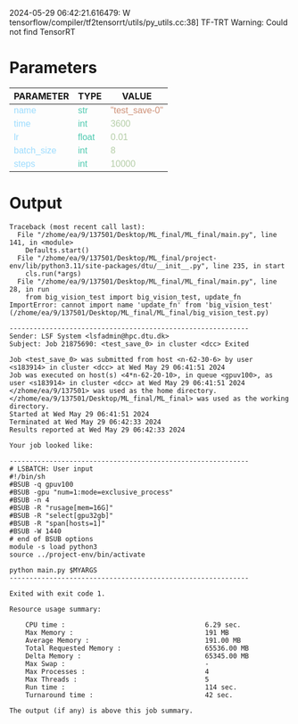 2024-05-29 06:42:21.616479: W tensorflow/compiler/tf2tensorrt/utils/py_utils.cc:38] TF-TRT Warning: Could not find TensorRT

<style>
c { color: #9cdcfe; font-family: 'Verdana', sans-serif;} /* VARIABLE */
d { color: #4EC9B0; font-family: 'Verdana', sans-serif;} /* CLASS */
e { color: #569cd6; font-family: 'Verdana', sans-serif;} /* BOOL */
f { color: #b5cea8; font-family: 'Verdana', sans-serif;} /* NUMBERS */
j { color: #ce9178; font-family: 'Verdana', sans-serif;} /* STRING */
k { font-family: 'Verdana', sans-serif;} /* SYMBOLS */
</style>

# Parameters

| PARAMETER         | TYPE              | VALUE             |
|-------------------|-------------------|-------------------|
| <c>name</c>       | <d>str</d>        | <j>"test_save-0"</j> |
| <c>time</c>       | <d>int</d>        | <f>3600</f>       |
| <c>lr</c>         | <d>float</d>      | <f>0.01</f>       |
| <c>batch_size</c> | <d>int</d>        | <f>8</f>          |
| <c>steps</c>      | <d>int</d>        | <f>10000</f>      |

# Output

```
Traceback (most recent call last):
  File "/zhome/ea/9/137501/Desktop/ML_final/ML_final/main.py", line 141, in <module>
    Defaults.start()
  File "/zhome/ea/9/137501/Desktop/ML_final/project-env/lib/python3.11/site-packages/dtu/__init__.py", line 235, in start
    cls.run(*args)
  File "/zhome/ea/9/137501/Desktop/ML_final/ML_final/main.py", line 28, in run
    from big_vision_test import big_vision_test, update_fn
ImportError: cannot import name 'update_fn' from 'big_vision_test' (/zhome/ea/9/137501/Desktop/ML_final/ML_final/big_vision_test.py)

------------------------------------------------------------
Sender: LSF System <lsfadmin@hpc.dtu.dk>
Subject: Job 21875690: <test_save_0> in cluster <dcc> Exited

Job <test_save_0> was submitted from host <n-62-30-6> by user <s183914> in cluster <dcc> at Wed May 29 06:41:51 2024
Job was executed on host(s) <4*n-62-20-10>, in queue <gpuv100>, as user <s183914> in cluster <dcc> at Wed May 29 06:41:51 2024
</zhome/ea/9/137501> was used as the home directory.
</zhome/ea/9/137501/Desktop/ML_final/ML_final> was used as the working directory.
Started at Wed May 29 06:41:51 2024
Terminated at Wed May 29 06:42:33 2024
Results reported at Wed May 29 06:42:33 2024

Your job looked like:

------------------------------------------------------------
# LSBATCH: User input
#!/bin/sh
#BSUB -q gpuv100
#BSUB -gpu "num=1:mode=exclusive_process"
#BSUB -n 4
#BSUB -R "rusage[mem=16G]"
#BSUB -R "select[gpu32gb]"
#BSUB -R "span[hosts=1]"
#BSUB -W 1440
# end of BSUB options
module -s load python3
source ../project-env/bin/activate

python main.py $MYARGS
------------------------------------------------------------

Exited with exit code 1.

Resource usage summary:

    CPU time :                                   6.29 sec.
    Max Memory :                                 191 MB
    Average Memory :                             191.00 MB
    Total Requested Memory :                     65536.00 MB
    Delta Memory :                               65345.00 MB
    Max Swap :                                   -
    Max Processes :                              4
    Max Threads :                                5
    Run time :                                   114 sec.
    Turnaround time :                            42 sec.

The output (if any) is above this job summary.

